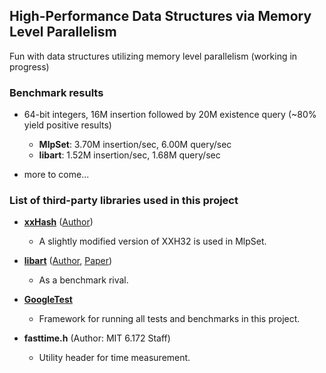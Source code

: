## High-Performance Data Structures via Memory Level Parallelism
Fun with data structures utilizing memory level parallelism (working in progress)

### Benchmark results

* 64-bit integers, 16M insertion followed by 20M existence query (~80% yield positive results)
  * **MlpSet**: 3.70M insertion/sec, 6.00M query/sec
  * **libart**: 1.52M insertion/sec, 1.68M query/sec

* more to come...

### List of third-party libraries used in this project

* [**xxHash**](https://github.com/Cyan4973/xxHash) ([Author](https://github.com/Cyan4973))
  * A slightly modified version of XXH32 is used in MlpSet.

* [**libart**](https://github.com/armon/libart) ([Author](https://github.com/armon), [Paper](https://db.in.tum.de/~leis/papers/ART.pdf))
  * As a benchmark rival.
  
* [**GoogleTest**](https://github.com/abseil/googletest)
  * Framework for running all tests and benchmarks in this project.
  
* **fasttime.h** (Author: MIT 6.172 Staff)
  * Utility header for time measurement.

